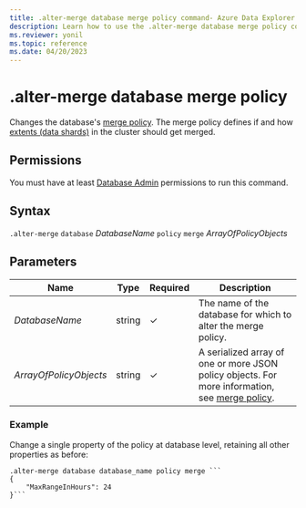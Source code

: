 ```yaml
---
title: .alter-merge database merge policy command- Azure Data Explorer
description: Learn how to use the .alter-merge database merge policy command to change the database's merge policy.
ms.reviewer: yonil
ms.topic: reference
ms.date: 04/20/2023
---
```

# .alter-merge database merge policy

Changes the database's [merge policy](mergepolicy.md). The merge policy defines if and how [extents (data shards)](../management/extents-overview.md) in the cluster should get merged.

## Permissions

You must have at least [Database Admin](access-control/role-based-access-control.md) permissions to run this command.

## Syntax

`.alter-merge` `database` *DatabaseName* `policy` `merge` *ArrayOfPolicyObjects*

## Parameters

|Name|Type|Required|Description|
|--|--|--|--|
|*DatabaseName*|string|&check;|The name of the database for which to alter the merge policy.|
|*ArrayOfPolicyObjects*|string|&check;|A serialized array of one or more JSON policy objects. For more information, see [merge policy](mergepolicy.md).|

### Example

Change a single property of the policy at database level, retaining all other properties as before:

```kusto
.alter-merge database database_name policy merge ```
{
    "MaxRangeInHours": 24
}```
```
